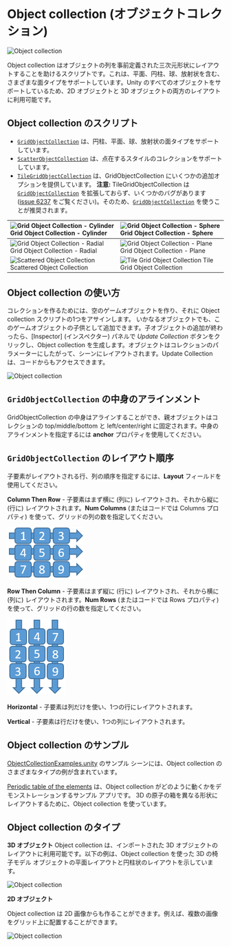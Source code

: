 # Object collection (オブジェクトコレクション)

![Object collection](../Documentation/Images/ObjectCollection/MRTK_ObjectCollection_Main.jpg)

Object collection はオブジェクトの列を事前定義された三次元形状にレイアウトすることを助けるスクリプトです。これは、平面、円柱、球、放射状を含む、さまざまな面タイプをサポートしています。Unity のすべてのオブジェクトをサポートしているため、2D オブジェクトと 3D オブジェクトの両方のレイアウトに利用可能です。

## Object collection のスクリプト
- [`GridObjectCollection`](https://github.com/Microsoft/MixedRealityToolkit-Unity/blob/mrtk_release/Assets/MixedRealityToolkit.SDK/Features/UX/Scripts/Collections/GridObjectCollection.cs) は、円柱、平面、球、放射状の面タイプをサポートしています。
- [`ScatterObjectCollection`](https://github.com/Microsoft/MixedRealityToolkit-Unity/blob/mrtk_release/Assets/MixedRealityToolkit.SDK/Features/UX/Scripts/Collections/ScatterObjectCollection.cs) は、点在するスタイルのコレクションをサポートしています。
- [`TileGridObjectCollection`](https://github.com/Microsoft/MixedRealityToolkit-Unity/blob/mrtk_release/Assets/MixedRealityToolkit.SDK/Features/UX/Scripts/Collections/TileGridObjectCollection.cs) は、GridObjectCollection にいくつかの追加オプションを提供しています。 **注意:** TileGridObjectCollection は [`GridObjectCollection`](https://github.com/Microsoft/MixedRealityToolkit-Unity/blob/mrtk_release/Assets/MixedRealityToolkit.SDK/Features/UX/Scripts/Collections/GridObjectCollection.cs) を拡張しておらず、いくつかのバグがあります ([issue 6237](https://github.com/microsoft/MixedRealityToolkit-Unity/issues/6237) をご覧ください)。そのため、[`GridObjectCollection`](https://github.com/Microsoft/MixedRealityToolkit-Unity/blob/mrtk_release/Assets/MixedRealityToolkit.SDK/Features/UX/Scripts/Collections/GridObjectCollection.cs) を使うことが推奨されます。

|![Grid Object Collection - Cylinder](../Documentation/Images/ObjectCollection/MRTK_ObjectCollectionCylinder.png) Grid Object Collection - Cylinder | ![Grid Object Collection - Sphere](../Documentation/Images/ObjectCollection/MRTK_ObjectCollectionSphere.png) Grid Object Collection - Sphere |
|:--- | :--- |
|![Grid Object Collection - Radial](../Documentation/Images/ObjectCollection/MRTK_ObjectCollectionRadial.png) Grid Object Collection - Radial | ![Grid Object Collection - Plane](../Documentation/Images/ObjectCollection/MRTK_ObjectCollectionPlane.png) Grid Object Collection - Plane |
|![Scattered Object Collection](../Documentation/Images/ObjectCollection/MRTK_ObjectCollectionScattered.png) Scattered Object Collection | ![Tile Grid Object Collection](../Documentation/Images/ObjectCollection/MRTK_ObjectCollectionTileGrid.png) Tile Grid Object Collection |


## Object collection の使い方

コレクションを作るためには、空のゲームオブジェクトを作り、それに Object collection スクリプトの1つをアサインします。
いかなるオブジェクトでも、このゲームオブジェクトの子供として追加できます。子オブジェクトの追加が終わったら、[Inspector] (インスペクター) パネルで *Update Collection* ボタンをクリックし、Object collection を生成します。オブジェクトはコレクションのパラメーターにしたがって、シーンにレイアウトされます。Update Collection は、コードからもアクセスできます。


![Object collection](../Documentation/Images/ObjectCollection/MRTK_ObjectCollectionScript.png)

## `GridObjectCollection` の中身のアラインメント
GridObjectCollection の中身はアラインすることができ、親オブジェクトはコレクションの top/middle/bottom と left/center/right に固定されます。中身のアラインメントを指定するには **anchor** プロパティを使用してください。

## `GridObjectCollection` のレイアウト順序
子要素がレイアウトされる行、列の順序を指定するには、**Layout** フィールドを使用してください。

**Column Then Row** - 子要素はまず横に (列に) レイアウトされ、それから縦に (行に) レイアウトされます。**Num Columns** (またはコードでは Columns プロパティ) を使って、グリッドの列の数を指定してください。

![Column then row layout](../Documentation/Images/ObjectCollection/MRTK_ColumnThenRow.png)

**Row Then Column** - 子要素はまず縦に (行に) レイアウトされ、それから横に (列に) レイアウトされます。**Num Rows** (またはコードでは Rows プロパティ) を使って、グリッドの行の数を指定してください。

![Row then column layout](../Documentation/Images/ObjectCollection/MRTK_RowThenColumn.png)


**Horizontal** - 子要素は列だけを使い、1つの行にレイアウトされます。

**Vertical** - 子要素は行だけを使い、1つの列にレイアウトされます。

## Object collection のサンプル

[ObjectCollectionExamples.unity](https://github.com/Microsoft/MixedRealityToolkit-Unity/blob/mrtk_release/Assets/MixedRealityToolkit.Examples/Demos/UX/Collections/Scenes/ObjectCollectionExamples.unity) のサンプル シーンには、Object collection のさまざまなタイプの例が含まれています。

[Periodic table of the elements](https://github.com/Microsoft/MRDesignLabs_Unity_PeriodicTable) は、Object collection がどのように動くかをデモンストレーションするサンプル アプリです。
3D の原子の箱を異なる形状にレイアウトするために、Object collection を使っています。

## Object collection のタイプ

**3D オブジェクト**
Object collection は、インポートされた 3D オブジェクトのレイアウトに利用可能です。以下の例は、Object collection を使った 3D の椅子モデル オブジェクトの平面レイアウトと円柱状のレイアウトを示しています。

![Object collection](../Documentation/Images/ObjectCollection/MRTK_ObjectCollection_3DObjects.jpg)

**2D オブジェクト**

Object collection は 2D 画像からも作ることができます。例えば、複数の画像をグリッド上に配置することができます。

![Object collection](../Documentation/Images/ObjectCollection/MRTK_ObjectCollection_Layout_2DImages.jpg)
